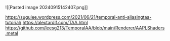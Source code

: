 
![[Pasted image 20240915142407.png]]

https://sugulee.wordpress.com/2021/06/21/temporal-anti-aliasingtaa-tutorial/
https://alextardif.com/TAA.html
https://github.com/leesg213/TemporalAA/blob/main/Renderer/AAPLShaders.metal